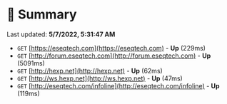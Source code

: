 # 📖 Summary
Last updated: **5/7/2022, 5:31:47 AM**

- `GET` [https://eseqtech.com](https://eseqtech.com) - **Up** (229ms)
- `GET` [http://forum.eseqtech.com](http://forum.eseqtech.com) - **Up** (5091ms)
- `GET` [http://hexp.net](http://hexp.net) - **Up** (62ms)
- `GET` [http://ws.hexp.net](http://ws.hexp.net) - **Up** (47ms)
- `GET` [http://eseqtech.com/infoline](http://eseqtech.com/infoline) - **Up** (119ms)
